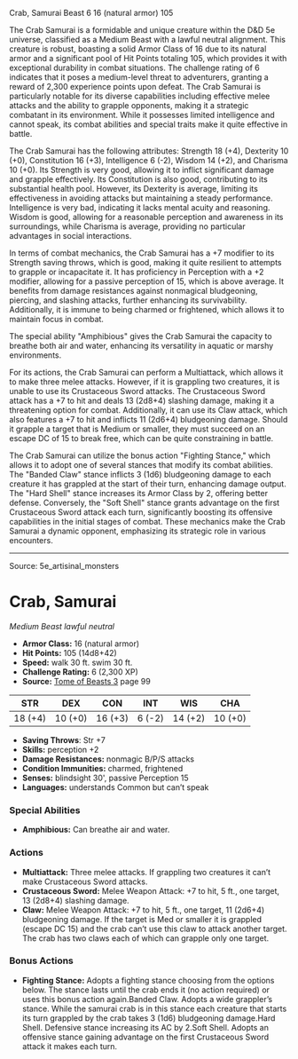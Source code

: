 <MonsterName/>Crab, Samurai</MonsterName>
<CreatureType/>Beast</CreatureType>
<CR/>6</CR>
<AC/>16 (natural armor)</AC>
<HP/>105</HP>
<summary>The Crab Samurai is a formidable and unique creature within the D&D 5e universe, classified as a Medium Beast with a lawful neutral alignment. This creature is robust, boasting a solid Armor Class of 16 due to its natural armor and a significant pool of Hit Points totaling 105, which provides it with exceptional durability in combat situations. The challenge rating of 6 indicates that it poses a medium-level threat to adventurers, granting a reward of 2,300 experience points upon defeat. The Crab Samurai is particularly notable for its diverse capabilities including effective melee attacks and the ability to grapple opponents, making it a strategic combatant in its environment. While it possesses limited intelligence and cannot speak, its combat abilities and special traits make it quite effective in battle.</summary>

<detail>

The Crab Samurai has the following attributes: Strength 18 (+4), Dexterity 10 (+0), Constitution 16 (+3), Intelligence 6 (-2), Wisdom 14 (+2), and Charisma 10 (+0). Its Strength is very good, allowing it to inflict significant damage and grapple effectively. Its Constitution is also good, contributing to its substantial health pool. However, its Dexterity is average, limiting its effectiveness in avoiding attacks but maintaining a steady performance. Intelligence is very bad, indicating it lacks mental acuity and reasoning. Wisdom is good, allowing for a reasonable perception and awareness in its surroundings, while Charisma is average, providing no particular advantages in social interactions.

In terms of combat mechanics, the Crab Samurai has a +7 modifier to its Strength saving throws, which is good, making it quite resilient to attempts to grapple or incapacitate it. It has proficiency in Perception with a +2 modifier, allowing for a passive perception of 15, which is above average. It benefits from damage resistances against nonmagical bludgeoning, piercing, and slashing attacks, further enhancing its survivability. Additionally, it is immune to being charmed or frightened, which allows it to maintain focus in combat.

The special ability "Amphibious" gives the Crab Samurai the capacity to breathe both air and water, enhancing its versatility in aquatic or marshy environments.

For its actions, the Crab Samurai can perform a Multiattack, which allows it to make three melee attacks. However, if it is grappling two creatures, it is unable to use its Crustaceous Sword attacks. The Crustaceous Sword attack has a +7 to hit and deals 13 (2d8+4) slashing damage, making it a threatening option for combat. Additionally, it can use its Claw attack, which also features a +7 to hit and inflicts 11 (2d6+4) bludgeoning damage. Should it grapple a target that is Medium or smaller, they must succeed on an escape DC of 15 to break free, which can be quite constraining in battle.

The Crab Samurai can utilize the bonus action "Fighting Stance," which allows it to adopt one of several stances that modify its combat abilities. The "Banded Claw" stance inflicts 3 (1d6) bludgeoning damage to each creature it has grappled at the start of their turn, enhancing damage output. The "Hard Shell" stance increases its Armor Class by 2, offering better defense. Conversely, the "Soft Shell" stance grants advantage on the first Crustaceous Sword attack each turn, significantly boosting its offensive capabilities in the initial stages of combat. These mechanics make the Crab Samurai a dynamic opponent, emphasizing its strategic role in various encounters.</detail>



---

Source: 5e_artisinal_monsters

# Crab, Samurai

*Medium* *Beast* *lawful neutral*

- **Armor Class:** 16 (natural armor)
- **Hit Points:** 105 (14d8+42)
- **Speed:** walk 30 ft. swim 30 ft.
- **Challenge Rating:** 6 (2,300 XP)
- **Source:** [Tome of Beasts 3](https://koboldpress.com/kpstore/product/tome-of-beasts-3-for-5th-edition/) page 99

| STR | DEX | CON | INT | WIS | CHA |
| --- | --- | --- | --- | --- | --- |
| 18 (+4) | 10 (+0) | 16 (+3) | 6 (-2) | 14 (+2) | 10 (+0) |

- **Saving Throws**: Str +7
- **Skills:** perception +2
- **Damage Resistances:** nonmagic B/P/S attacks
- **Condition Immunities:** charmed, frightened
- **Senses:** blindsight 30', passive Perception 15
- **Languages:** understands Common but can’t speak

### Special Abilities

- **Amphibious:** Can breathe air and water.

### Actions

- **Multiattack:** Three melee attacks. If grappling two creatures it can’t make Crustaceous Sword attacks.
- **Crustaceous Sword:** Melee Weapon Attack: +7 to hit, 5 ft., one target, 13 (2d8+4) slashing damage.
- **Claw:** Melee Weapon Attack: +7 to hit, 5 ft., one target, 11 (2d6+4) bludgeoning damage. If the target is Med or smaller it is grappled (escape DC 15) and the crab can’t use this claw to attack another target. The crab has two claws each of which can grapple only one target.

### Bonus Actions

- **Fighting Stance:** Adopts a fighting stance choosing from the options below. The stance lasts until the crab ends it (no action required) or uses this bonus action again.Banded Claw. Adopts a wide grappler’s stance. While the samurai crab is in this stance each creature that starts its turn grappled by the crab takes 3 (1d6) bludgeoning damage.Hard Shell. Defensive stance increasing its AC by 2.Soft Shell. Adopts an offensive stance gaining advantage on the first Crustaceous Sword attack it makes each turn.




